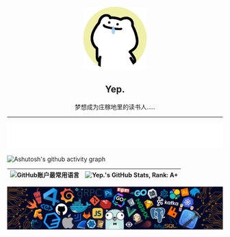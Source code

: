 <p align="center">
  <img width="148" src="./avatar.png">
  <h2 align="center">Yep.</h2>
  <p align="center">梦想成为庄稼地里的读书人.....</p>
</p>

---

<div align="center">
    <a href="https://yep.vin/">
    <img src="./w.svg" alt="Typing SVG" />
    </a>
</div>

![Ashutosh's github activity graph](https://github-readme-activity-graph.vercel.app/graph?username=Yep312)

| ![GitHub账户最常用语言](https://github-stats.ubrong.com/api/top-langs/?username=Yep312&layout=compact&theme=light) | ![Yep.'s GitHub Stats, Rank: A+](https://github-stats.ubrong.com/api?username=Yep312&show_icons=true&theme=light) |
| ------------------------------------------------------------------------------------------------------------------ | ----------------------------------------------------------------------------------------------------------------- |

<img src="./header_.png" alt="Typing SVG" />
